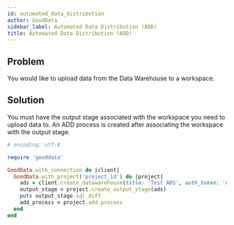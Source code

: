 ```yaml
---
id: automated_data_distribution
author: GoodData
sidebar_label: Automated Data Distribution (ADD)
title: Automated Data Distribution (ADD)
---
```


Problem
-------

You would like to upload data from the Data Warehouse to a workspace.

Solution
--------

You must have the output stage associated with the workspace you need to
upload data to. An ADD process is created after associating the
workspace with the output stage.


```ruby
# encoding: utf-8

require 'gooddata'

GoodData.with_connection do |client|
  GoodData.with_project('project_id') do |project|
    ads = client.create_datawarehouse(title: 'Test ADS', auth_token: 'ADS_CREATION_TOKEN')
    output_stage = project.create_output_stage(ads)
    puts output_stage.sql_diff
    add_process = project.add.process
  end  
end 
```
